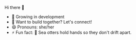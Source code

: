 Hi there 👋


- 🌱 Growing in development 
- 👯 Want to build together? Let's connect! 
- 😄 Pronouns: she/her
- ⚡ Fun fact: 🦦 Sea otters hold hands so they don't drift apart.

